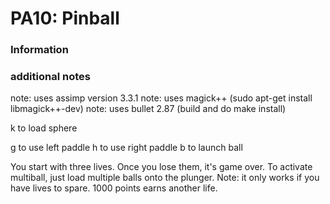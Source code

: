 # PA10: Pinball


### Information

### additional notes

note: uses assimp version 3.3.1
note: uses magick++ (sudo apt-get install libmagick++-dev)
note: uses bullet 2.87 (build and do make install)

k to load sphere

g to use left paddle
h to use right paddle
b to launch ball

You start with three lives. Once you lose them, it's game over.
To activate multiball, just load multiple balls onto the plunger. Note: it only works if you have lives to spare.
1000 points earns another life. 
